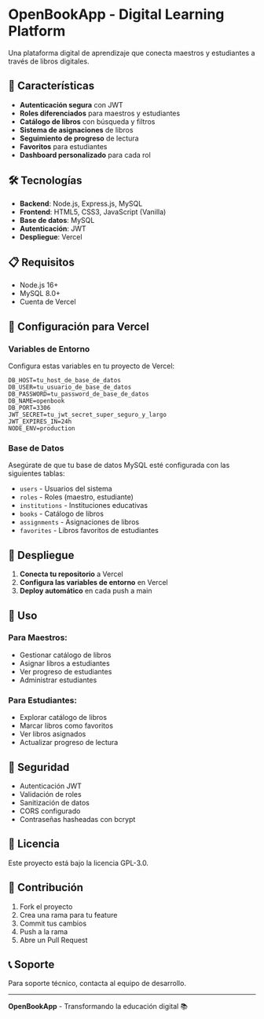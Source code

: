 # OpenBookApp - Digital Learning Platform

Una plataforma digital de aprendizaje que conecta maestros y estudiantes a través de libros digitales.

## 🚀 Características

- **Autenticación segura** con JWT
- **Roles diferenciados** para maestros y estudiantes
- **Catálogo de libros** con búsqueda y filtros
- **Sistema de asignaciones** de libros
- **Seguimiento de progreso** de lectura
- **Favoritos** para estudiantes
- **Dashboard personalizado** para cada rol

## 🛠️ Tecnologías

- **Backend**: Node.js, Express.js, MySQL
- **Frontend**: HTML5, CSS3, JavaScript (Vanilla)
- **Base de datos**: MySQL
- **Autenticación**: JWT
- **Despliegue**: Vercel

## 📋 Requisitos

- Node.js 16+
- MySQL 8.0+
- Cuenta de Vercel

## 🔧 Configuración para Vercel

### Variables de Entorno

Configura estas variables en tu proyecto de Vercel:

```env
DB_HOST=tu_host_de_base_de_datos
DB_USER=tu_usuario_de_base_de_datos
DB_PASSWORD=tu_password_de_base_de_datos
DB_NAME=openbook
DB_PORT=3306
JWT_SECRET=tu_jwt_secret_super_seguro_y_largo
JWT_EXPIRES_IN=24h
NODE_ENV=production
```

### Base de Datos

Asegúrate de que tu base de datos MySQL esté configurada con las siguientes tablas:

- `users` - Usuarios del sistema
- `roles` - Roles (maestro, estudiante)
- `institutions` - Instituciones educativas
- `books` - Catálogo de libros
- `assignments` - Asignaciones de libros
- `favorites` - Libros favoritos de estudiantes

## 🚀 Despliegue

1. **Conecta tu repositorio** a Vercel
2. **Configura las variables de entorno** en Vercel
3. **Deploy automático** en cada push a main

## 📱 Uso

### Para Maestros:
- Gestionar catálogo de libros
- Asignar libros a estudiantes
- Ver progreso de estudiantes
- Administrar estudiantes

### Para Estudiantes:
- Explorar catálogo de libros
- Marcar libros como favoritos
- Ver libros asignados
- Actualizar progreso de lectura

## 🔐 Seguridad

- Autenticación JWT
- Validación de roles
- Sanitización de datos
- CORS configurado
- Contraseñas hasheadas con bcrypt

## 📄 Licencia

Este proyecto está bajo la licencia GPL-3.0.

## 👥 Contribución

1. Fork el proyecto
2. Crea una rama para tu feature
3. Commit tus cambios
4. Push a la rama
5. Abre un Pull Request

## 📞 Soporte

Para soporte técnico, contacta al equipo de desarrollo.

---

**OpenBookApp** - Transformando la educación digital 📚

